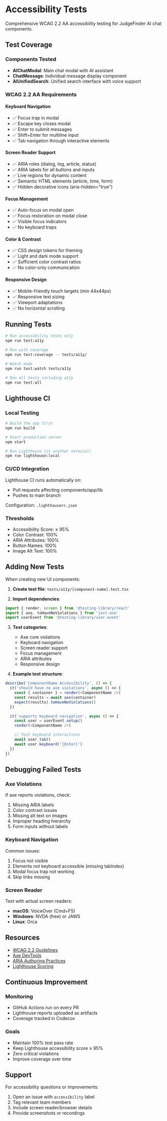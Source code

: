 # Accessibility Tests

Comprehensive WCAG 2.2 AA accessibility testing for JudgeFinder AI chat components.

## Test Coverage

### Components Tested

- **AIChatModal**: Main chat modal with AI assistant
- **ChatMessage**: Individual message display component
- **AIUnifiedSearch**: Unified search interface with voice support

### WCAG 2.2 AA Requirements

#### Keyboard Navigation

- ✅ Focus trap in modal
- ✅ Escape key closes modal
- ✅ Enter to submit messages
- ✅ Shift+Enter for multiline input
- ✅ Tab navigation through interactive elements

#### Screen Reader Support

- ✅ ARIA roles (dialog, log, article, status)
- ✅ ARIA labels for all buttons and inputs
- ✅ Live regions for dynamic content
- ✅ Semantic HTML elements (article, time, form)
- ✅ Hidden decorative icons (aria-hidden="true")

#### Focus Management

- ✅ Auto-focus on modal open
- ✅ Focus restoration on modal close
- ✅ Visible focus indicators
- ✅ No keyboard traps

#### Color & Contrast

- ✅ CSS design tokens for theming
- ✅ Light and dark mode support
- ✅ Sufficient color contrast ratios
- ✅ No color-only communication

#### Responsive Design

- ✅ Mobile-friendly touch targets (min 44x44px)
- ✅ Responsive text sizing
- ✅ Viewport adaptations
- ✅ No horizontal scrolling

## Running Tests

```bash
# Run accessibility tests only
npm run test:a11y

# Run with coverage
npm run test:coverage -- tests/a11y/

# Watch mode
npm run test:watch tests/a11y

# Run all tests including a11y
npm run test:all
```

## Lighthouse CI

### Local Testing

```bash
# Build the app first
npm run build

# Start production server
npm start

# Run Lighthouse (in another terminal)
npm run lighthouse:local
```

### CI/CD Integration

Lighthouse CI runs automatically on:

- Pull requests affecting components/app/lib
- Pushes to main branch

Configuration: `.lighthouserc.json`

### Thresholds

- Accessibility Score: ≥ 95%
- Color Contrast: 100%
- ARIA Attributes: 100%
- Button Names: 100%
- Image Alt Text: 100%

## Adding New Tests

When creating new UI components:

1. **Create test file**: `tests/a11y/[component-name].test.tsx`

2. **Import dependencies**:

```typescript
import { render, screen } from '@testing-library/react'
import { axe, toHaveNoViolations } from 'jest-axe'
import userEvent from '@testing-library/user-event'
```

3. **Test categories**:
   - Axe core violations
   - Keyboard navigation
   - Screen reader support
   - Focus management
   - ARIA attributes
   - Responsive design

4. **Example test structure**:

```typescript
describe('ComponentName Accessibility', () => {
  it('should have no axe violations', async () => {
    const { container } = render(<ComponentName />)
    const results = await axe(container)
    expect(results).toHaveNoViolations()
  })

  it('supports keyboard navigation', async () => {
    const user = userEvent.setup()
    render(<ComponentName />)

    // Test keyboard interactions
    await user.tab()
    await user.keyboard('{Enter}')
  })
})
```

## Debugging Failed Tests

### Axe Violations

If axe reports violations, check:

1. Missing ARIA labels
2. Color contrast issues
3. Missing alt text on images
4. Improper heading hierarchy
5. Form inputs without labels

### Keyboard Navigation

Common issues:

1. Focus not visible
2. Elements not keyboard accessible (missing tabIndex)
3. Modal focus trap not working
4. Skip links missing

### Screen Reader

Test with actual screen readers:

- **macOS**: VoiceOver (Cmd+F5)
- **Windows**: NVDA (free) or JAWS
- **Linux**: Orca

## Resources

- [WCAG 2.2 Guidelines](https://www.w3.org/WAI/WCAG22/quickref/)
- [Axe DevTools](https://www.deque.com/axe/devtools/)
- [ARIA Authoring Practices](https://www.w3.org/WAI/ARIA/apg/)
- [Lighthouse Scoring](https://developer.chrome.com/docs/lighthouse/accessibility/scoring)

## Continuous Improvement

### Monitoring

- GitHub Actions run on every PR
- Lighthouse reports uploaded as artifacts
- Coverage tracked in Codecov

### Goals

- Maintain 100% test pass rate
- Keep Lighthouse accessibility score ≥ 95%
- Zero critical violations
- Improve coverage over time

## Support

For accessibility questions or improvements:

1. Open an issue with `accessibility` label
2. Tag relevant team members
3. Include screen reader/browser details
4. Provide screenshots or recordings
